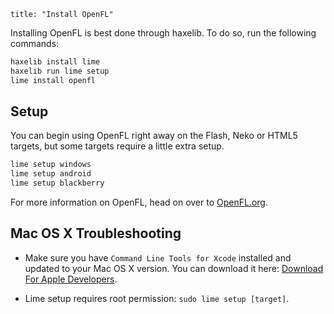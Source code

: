 ```
title: "Install OpenFL"
```

Installing OpenFL is best done through haxelib. To do so, run the following commands:

``` bash
haxelib install lime
haxelib run lime setup
lime install openfl
```

## Setup

You can begin using OpenFL right away on the Flash, Neko or HTML5 targets, but some targets require a little extra setup.

``` bash
lime setup windows
lime setup android
lime setup blackberry
```

For more information on OpenFL, head on over to [OpenFL.org](http://www.openfl.org/).

## Mac OS X Troubleshooting

* Make sure you have `Command Line Tools for Xcode` installed and updated to your Mac OS X version. You can download it here: [Download For Apple Developers](https://developer.apple.com/downloads/).

* Lime setup requires root permission: `sudo lime setup [target]`.
